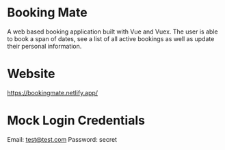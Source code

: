 # Booking Mate

A web based booking application built with Vue and Vuex. The user is able to book a span of dates, see a list of all active bookings as well as update their personal information.

# Website

https://bookingmate.netlify.app/

# Mock Login Credentials

Email: test@test.com
Password: secret

